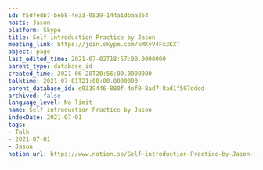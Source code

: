 ```yaml
---
id: f5dfedb7-beb8-4e33-9539-144a1dbaa264
hosts: Jason
platform: Skype
title: Self-introduction Practice by Jason
meeting_link: https://join.skype.com/xMKyV4Fx3KXT
object: page
last_edited_time: 2021-07-02T18:57:00.0000000
parent_type: database_id
created_time: 2021-06-28T20:56:00.0000000
talktime: 2021-07-01T21:00:00.0000000
parent_database_id: e9339446-880f-4ef0-8ad7-8ad1f507dded
archived: false
language_level: No limit
name: Self-introduction Practice by Jason
indexDate: 2021-07-01
tags:
- Talk
- 2021-07-01
- Jason
notion_url: https://www.notion.so/Self-introduction-Practice-by-Jason-f5dfedb7beb84e339539144a1dbaa264
---
```







